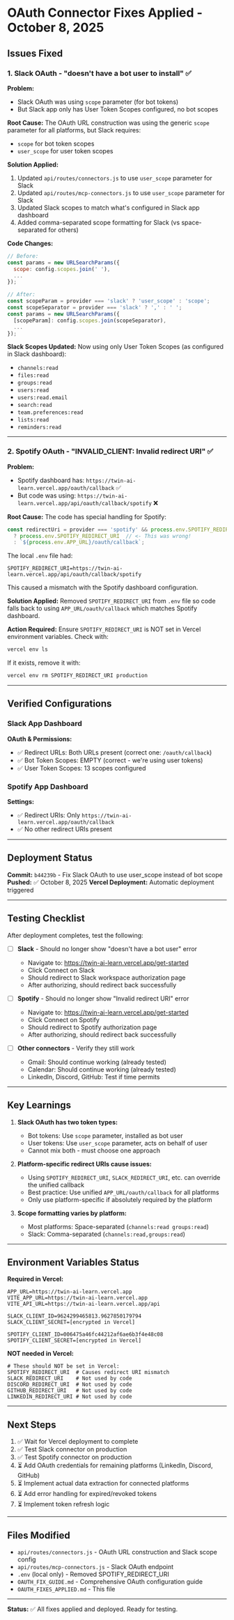 # OAuth Connector Fixes Applied - October 8, 2025

## Issues Fixed

### 1. Slack OAuth - "doesn't have a bot user to install" ✅

**Problem:**
- Slack OAuth was using `scope` parameter (for bot tokens)
- But Slack app only has User Token Scopes configured, no bot scopes

**Root Cause:**
The OAuth URL construction was using the generic `scope` parameter for all platforms, but Slack requires:
- `scope` for bot token scopes
- `user_scope` for user token scopes

**Solution Applied:**
1. Updated `api/routes/connectors.js` to use `user_scope` parameter for Slack
2. Updated `api/routes/mcp-connectors.js` to use `user_scope` parameter for Slack
3. Updated Slack scopes to match what's configured in Slack app dashboard
4. Added comma-separated scope formatting for Slack (vs space-separated for others)

**Code Changes:**
```javascript
// Before:
const params = new URLSearchParams({
  scope: config.scopes.join(' '),
  ...
});

// After:
const scopeParam = provider === 'slack' ? 'user_scope' : 'scope';
const scopeSeparator = provider === 'slack' ? ',' : ' ';
const params = new URLSearchParams({
  [scopeParam]: config.scopes.join(scopeSeparator),
  ...
});
```

**Slack Scopes Updated:**
Now using only User Token Scopes (as configured in Slack dashboard):
- `channels:read`
- `files:read`
- `groups:read`
- `users:read`
- `users:read.email`
- `search:read`
- `team.preferences:read`
- `lists:read`
- `reminders:read`

---

### 2. Spotify OAuth - "INVALID_CLIENT: Invalid redirect URI" ✅

**Problem:**
- Spotify dashboard has: `https://twin-ai-learn.vercel.app/oauth/callback` ✅
- But code was using: `https://twin-ai-learn.vercel.app/api/oauth/callback/spotify` ❌

**Root Cause:**
The code has special handling for Spotify:
```javascript
const redirectUri = provider === 'spotify' && process.env.SPOTIFY_REDIRECT_URI
  ? process.env.SPOTIFY_REDIRECT_URI  // <- This was wrong!
  : `${process.env.APP_URL}/oauth/callback`;
```

The local `.env` file had:
```env
SPOTIFY_REDIRECT_URI=https://twin-ai-learn.vercel.app/api/oauth/callback/spotify
```

This caused a mismatch with the Spotify dashboard configuration.

**Solution Applied:**
Removed `SPOTIFY_REDIRECT_URI` from `.env` file so code falls back to using `APP_URL/oauth/callback` which matches Spotify dashboard.

**Action Required:**
Ensure `SPOTIFY_REDIRECT_URI` is NOT set in Vercel environment variables. Check with:
```bash
vercel env ls
```

If it exists, remove it with:
```bash
vercel env rm SPOTIFY_REDIRECT_URI production
```

---

## Verified Configurations

### Slack App Dashboard
**OAuth & Permissions:**
- ✅ Redirect URLs: Both URLs present (correct one: `/oauth/callback`)
- ✅ Bot Token Scopes: EMPTY (correct - we're using user tokens)
- ✅ User Token Scopes: 13 scopes configured

### Spotify App Dashboard
**Settings:**
- ✅ Redirect URIs: Only `https://twin-ai-learn.vercel.app/oauth/callback`
- ✅ No other redirect URIs present

---

## Deployment Status

**Commit:** `b44239b` - Fix Slack OAuth to use user_scope instead of bot scope
**Pushed:** ✅ October 8, 2025
**Vercel Deployment:** Automatic deployment triggered

---

## Testing Checklist

After deployment completes, test the following:

- [ ] **Slack** - Should no longer show "doesn't have a bot user" error
  - Navigate to: https://twin-ai-learn.vercel.app/get-started
  - Click Connect on Slack
  - Should redirect to Slack workspace authorization page
  - After authorizing, should redirect back successfully

- [ ] **Spotify** - Should no longer show "Invalid redirect URI" error
  - Navigate to: https://twin-ai-learn.vercel.app/get-started
  - Click Connect on Spotify
  - Should redirect to Spotify authorization page
  - After authorizing, should redirect back successfully

- [ ] **Other connectors** - Verify they still work
  - Gmail: Should continue working (already tested)
  - Calendar: Should continue working (already tested)
  - LinkedIn, Discord, GitHub: Test if time permits

---

## Key Learnings

1. **Slack OAuth has two token types:**
   - Bot tokens: Use `scope` parameter, installed as bot user
   - User tokens: Use `user_scope` parameter, acts on behalf of user
   - Cannot mix both - must choose one approach

2. **Platform-specific redirect URIs cause issues:**
   - Using `SPOTIFY_REDIRECT_URI`, `SLACK_REDIRECT_URI`, etc. can override the unified callback
   - Best practice: Use unified `APP_URL/oauth/callback` for all platforms
   - Only use platform-specific if absolutely required by the platform

3. **Scope formatting varies by platform:**
   - Most platforms: Space-separated (`channels:read groups:read`)
   - Slack: Comma-separated (`channels:read,groups:read`)

---

## Environment Variables Status

**Required in Vercel:**
```env
APP_URL=https://twin-ai-learn.vercel.app
VITE_APP_URL=https://twin-ai-learn.vercel.app
VITE_API_URL=https://twin-ai-learn.vercel.app/api

SLACK_CLIENT_ID=9624299465813.9627850179794
SLACK_CLIENT_SECRET=[encrypted in Vercel]

SPOTIFY_CLIENT_ID=006475a46fc44212af6ae6b3f4e48c08
SPOTIFY_CLIENT_SECRET=[encrypted in Vercel]
```

**NOT needed in Vercel:**
```env
# These should NOT be set in Vercel:
SPOTIFY_REDIRECT_URI  # Causes redirect URI mismatch
SLACK_REDIRECT_URI    # Not used by code
DISCORD_REDIRECT_URI  # Not used by code
GITHUB_REDIRECT_URI   # Not used by code
LINKEDIN_REDIRECT_URI # Not used by code
```

---

## Next Steps

1. ✅ Wait for Vercel deployment to complete
2. ✅ Test Slack connector on production
3. ✅ Test Spotify connector on production
4. ⏳ Add OAuth credentials for remaining platforms (LinkedIn, Discord, GitHub)
5. ⏳ Implement actual data extraction for connected platforms
6. ⏳ Add error handling for expired/revoked tokens
7. ⏳ Implement token refresh logic

---

## Files Modified

- `api/routes/connectors.js` - OAuth URL construction and Slack scope config
- `api/routes/mcp-connectors.js` - Slack OAuth endpoint
- `.env` (local only) - Removed SPOTIFY_REDIRECT_URI
- `OAUTH_FIX_GUIDE.md` - Comprehensive OAuth configuration guide
- `OAUTH_FIXES_APPLIED.md` - This file

---

**Status:** ✅ All fixes applied and deployed. Ready for testing.
